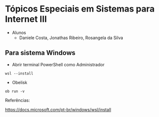 # Tópicos Especiais em Sistemas para Internet III

- Alunos
   - Daniele Costa, Jonathas Ribeiro, Rosangela da Silva


## Para sistema Windows

- Abrir terminal PowerShell como Administrador

`wsl --install`

- Obelisk

`ob run -v`

Referências:

https://docs.microsoft.com/pt-br/windows/wsl/install
